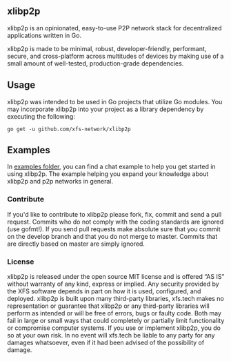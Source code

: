 ## xlibp2p

xlibp2p is an opinionated, easy-to-use P2P network 
stack for decentralized applications written in Go.

xlibp2p is made to be minimal, robust, developer-friendly, 
performant, secure, and cross-platform across multitudes 
of devices by making use of a small amount of well-tested,
production-grade dependencies.

## Usage

xlibp2p was intended to be used in Go projects that utilize Go modules. You may incorporate xlibp2p into your project as 
a library dependency by executing the following:

```shell
go get -u github.com/xfs-network/xlibp2p
```

## Examples

In [examples folder](examples), you can find a chat example to help you get started in using xlibp2p. 
The example helping you expand your knowledge about xlibp2p and p2p networks in general.

### Contribute

If you'd like to contribute to xlibp2p please fork, fix, commit and send a pull request. Commits who do not comply with 
the coding standards are ignored (use gofmt!). If you send pull requests make absolute sure that you commit on the 
develop branch and that you do not merge to master. Commits that are directly based on master are simply ignored.

### License

xlibp2p is released under the open source MIT license and is offered “AS IS” without warranty of any kind, express or 
implied. Any security provided by the XFS software depends in part on how it is used, configured, and deployed.
xlibp2p is built upon many third-party libraries, xfs.tech makes no representation or guarantee that xlibp2p or any 
third-party libraries will perform as intended or will be free of errors, bugs or faulty code. Both may fail in large 
or small ways that could completely or partially limit functionality or compromise computer systems. If you use or 
implement xlibp2p, you do so at your own risk. In no event will xfs.tech be liable to any party for any damages 
whatsoever, even if it had been advised of the possibility of damage.